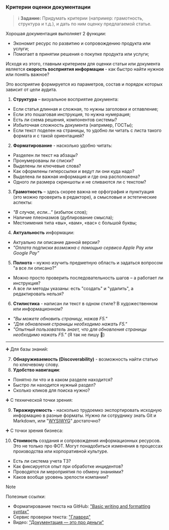 ### Критерии оценки документации
> :information_source: **Задание:** Придумать критерии (например: грамотность, структура и т.д.), и дать по ним оценку предлагаемой статье.

Хорошая документация выполняет 2 функции:
- Экономит ресурс по развитию и сопровождению продукта или услуги;
- Помогает в принятии решения о покупке продукта или услуги;

Исходя из этого, главным критерием для оценки статьи или документа является **скорость восприятия информации** - как быстро найти нужное или понять важное? 

Это восприятие формируется из параметров, состав и порядок которых зависит от цели аудита.

1. **Структура** – визуальное восприятие документа:
- Если статья длинная и сложная, то нужны заголовки и оглавление;
- Если это пошаговая инструкция, то нужна нумерация;
- Есть ли схема решения, компонентов системы?
- Избыточная сложность документа (например, ГОСТы);
- Если текст поделен на страницы, то удобно ли читать с листа такого формата и с такой ориентацией?
2. **Форматирование** - насколько удобно читать:
- Разделен ли текст на абзацы?
- Пронумерованы ли списки?
- Выделены ли ключевые слова?
- Как оформлены гиперссылки и ведут ли они куда надо?
- Выделена ли важная информация и где она расположена?
- Одного ли размера скриншоты и не сливаются ли с текстом?
3. **Грамотность** – здесь скорее важна не орфография и пунктуация (это можно проверить в редакторе), а смысловые и эстетические аспекты:
- *"В случае, если..."* (избыток слов);
- Наличие плеоназмов (дублирование смысла);
- Местоимения типа «вы», «вам», «вас» с большой буквы;
4. **Актуальность** информации:
- Актуально ли описание данной версии?
- *"Оплата подписки возможна с помощью сервиса Apple Pay или Google Pay"*
5. **Полнота** – нужно изучить предметную область и задаться вопросом "а все ли описано?"
- Можно просто проверить последовательность шагов – а работает ли инструкция?
- А все ли методы указаны: есть "создать" и "удалить", а редактировать нельзя?
6. **Стилистика** - написан ли текст в одном стиле? В художественном или информационном?
- *"Вы можете обновить страницу, нажав F5."*
- *"Для обновления страницы необходимо нажать F5."*
- *"Опытный пользователь знает, что для обновления страницы необходимо нажать F5."* (Я так не пишу :slightly_smiling_face:)

---

:heavy_plus_sign: Для базы знаний:

7. **Обнаруживаемость (Discoverability)** - возможность найти статью по ключевому слову.
8. **Удобство навигации**:
- Понятно ли что и в каком разделе находится? 
- Быстро ли находится нужный раздел? 
- Сколько кликов для поиска нужно?

:heavy_plus_sign: С технической точки зрения:

9. **Тиражируемость** - насколько трудоемко экспортировать исходную информацию в разные форматы. 
Нужно ли сотруднику знать Git и Markdown, или "[WYSIWYG](https://ru.wikipedia.org/wiki/WYSIWYG)" достаточно?

:heavy_plus_sign: С точки зрения бизнеса:

10. **Стоимость** создания и сопровождения информационных ресурсов. Это не только про ФОТ. 
Могут понадобиться изменения в процессах производства или корпоративной культуре.
- Есть ли система учета ТЗ?
- Как фиксируется опыт при обработке инцидентов?
- Проводятся ли мероприятия по обмену знаниями?
- Каков вообще уровень зрелости компании?

> [!NOTE]
> Полезные ссылки:
> - Форматирование текста на GitHub: ["Basic writing and formatting syntax"](https://docs.github.com/en/get-started/writing-on-github/getting-started-with-writing-and-formatting-on-github/basic-writing-and-formatting-syntax)
> - Сервис проверки текста: ["Главред"](https://glvrd.ru)
> - Видео: ["Документация — это про деньги"](https://www.youtube.com/watch?v=eGwST5acfMA)
